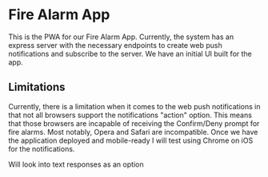 # Fire Alarm App

This is the PWA for our Fire Alarm App.
Currently, the system has an express server with the necessary endpoints to
create web push notifications and subscribe to the server. We have an initial UI
built for the app. 

## Limitations
Currently, there is a limitation when it comes to the web push notifications in that not all browsers support the
notifications "action" option. This means that those browsers are incapable of receiving the Confirm/Deny prompt for 
fire alarms. Most notably, Opera and Safari are incompatible. Once we have the application deployed and mobile-ready 
I will test using Chrome on iOS for the notifications.

Will look into text responses as an option
